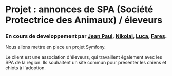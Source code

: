 # Projet : annonces de SPA (Société Protectrice des Animaux) / éleveurs
### En cours de developpement par [Jean Paul](https://github.com/MrBengs), [Nikolai](https://github.com/npankov), [Luca](https://github.com/Luca777r), [Fares](https://github.com/Farwesto).
Nous allons mettre en place un projet Symfony. 

Le client est une association d'éleveurs, qui travaillent également avec les SPA de la région. Ils souhaitent un site commun pour présenter les chiens et chiots à l'adoption.